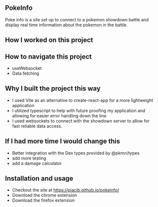 ## PokeInfo

Poke info is a site set up to connect to a pokemon showdown battle and display real time information about the pokemon in the battle.

## How I worked on this project

## How to navigate this project

- useWebsocket
- Data fetching

## Why I built the project this way

- I used Vite as an alternative to create-react-app for a more lightweight application
- I utilized typescript to help with future proofing my application and allowing for easier error handling down the line
- I used websockets to connect with the showdown server to allow for fast reliable data access.

## If I had more time I would change this

- Better integration with the Dex types provided by @pkmn/types
- add more testing
- add a damage calculator 

## Installation and usage

- Checkout the site at https://piacib.github.io/pokeinfo/ 
- Download the chrome extension
- Download the firefox extension
